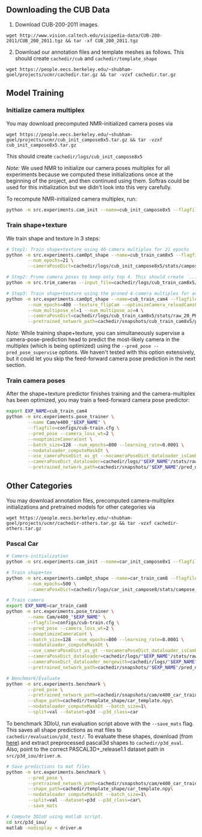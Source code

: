 ## Downloading the CUB Data
1. Download CUB-200-2011 images.

```
wget http://www.vision.caltech.edu/visipedia-data/CUB-200-2011/CUB_200_2011.tgz && tar -xf CUB_200_2011.tgz
```

2. Download our annotation files and template meshes as follows. This should create `cachedir/cub` and `cachedir/template_shape`
```
wget https://people.eecs.berkeley.edu/~shubham-goel/projects/ucmr/cachedir.tar.gz && tar -vzxf cachedir.tar.gz
```

## Model Training
### Initialize camera multiplex
You may download precomputed NMR-initialized camera poses via
```
wget https://people.eecs.berkeley.edu/~shubham-goel/projects/ucmr/cub_init_campose8x5.tar.gz && tar -vzxf cub_init_campose8x5.tar.gz
```
This should create `cachedir/logs/cub_init_campose8x5`

*Note:* We used NMR to initialize our camera poses multiplex for all experiments because we computed these initializations once at the beginning of the project, and then continued using them. Softras could be used for this initialization but we didn't look into this very carefully.

To recompute NMR-initialized camera multiplex, run:
```bash
python -m src.experiments.cam_init --name=cub_init_campose8x5 --flagfile=configs/cub-init.cfg
```

### Train shape+texture
We train shape and texture in 3 steps:
```bash
# Step1: Train shape+texture using 40-camera multiplex for 21 epochs
python -m src.experiments.camOpt_shape --name=cub_train_cam8x5 --flagfile=configs/cub-train.cfg \
        --num_epochs=21 \
        --cameraPoseDict=cachedir/logs/cub_init_campose8x5/stats/campose_0.npz

# Step2: Prune camera poses to keep only top 4. This should create `.../raw_20_PRUNE4.npz`
python -m src.trim_cameras --input_file=cachedir/logs/cub_train_cam8x5/stats/raw_20.npz --topK=4 --noflipZ

# Step3: Train shape+texture using the pruned 4-camera multiplex for another 400 epochs
python -m src.experiments.camOpt_shape --name=cub_train_cam4 --flagfile=configs/cub-train.cfg \
        --num_epochs=400 --texture_flipCam --optimizeCamera_reloadCamsFromDict \
        --num_multipose_el=1 --num_multipose_az=4 \
        --cameraPoseDict=cachedir/logs/cub_train_cam8x5/stats/raw_20_PRUNE4.npz \
        --pretrained_network_path=cachedir/snapshots/cub_train_cam8x5/pred_net_20.pth
```

*Note:* While training shape+texture, you can simultaneously supervise a camera-pose-prediction head to predict the most-likely camera in the multiplex (which is being optimized) using the `--pred_pose --pred_pose_supervise` options. We haven't tested with this option extensively, but it could let you skip the feed-forward camera pose prediction in the next section.

### Train camera poses
After the shape+texture predictor finishes training and the camera-multiplex has been optimized, you may train a feed-forward camera pose predictor:
```bash
export EXP_NAME=cub_train_cam4
python -m src.experiments.pose_trainer \
        --name Cam/e400_"$EXP_NAME" \
        --flagfile=configs/cub-train.cfg \
        --pred_pose --camera_loss_wt=2 \
        --nooptimizeCameraCont \
        --batch_size=128 --num_epochs=800 --learning_rate=0.0001 \
        --nodataloader_computeMaskDt \
        --use_cameraPoseDict_as_gt --nocameraPoseDict_dataloader_isCamPose \
        --cameraPoseDict_dataloader=cachedir/logs/"$EXP_NAME"/stats/raw_399.npz \
        --pretrained_network_path=cachedir/snapshots/"$EXP_NAME"/pred_net_400.pth
```


## Other Categories
You may download annotation files, precomputed camera-multiplex initializations and pretrained models for other categories via
```
wget https://people.eecs.berkeley.edu/~shubham-goel/projects/ucmr/cachedir-others.tar.gz && tar -vzxf cachedir-others.tar.gz
```
### Pascal Car
```bash
# Camera-initialization
python -m src.experiments.cam_init --name=car_init_campose8x1 --flagfile=configs/car-init.cfg

# Train shape+tex
python -m src.experiments.camOpt_shape --name=car_train_cam8 --flagfile=configs/car-train.cfg \
        --num_epochs=500 \
        --cameraPoseDict=cachedir/logs/car_init_campose8/stats/campose_0.npz

# Train camera
export EXP_NAME=car_train_cam8
python -m src.experiments.pose_trainer \
        --name Cam/e400_"$EXP_NAME" \
        --flagfile=configs/cub-train.cfg \
        --pred_pose --camera_loss_wt=2 \
        --nooptimizeCameraCont \
        --batch_size=128 --num_epochs=800 --learning_rate=0.0001 \
        --nodataloader_computeMaskDt \
        --use_cameraPoseDict_as_gt --nocameraPoseDict_dataloader_isCamPose \
        --cameraPoseDict_dataloader=cachedir/logs/"$EXP_NAME"/stats/raw_399.npz \
        --cameraPoseDict_dataloader_mergewith=cachedir/logs/"$EXP_NAME"/stats/raw_398.npz \
        --pretrained_network_path=cachedir/snapshots/"$EXP_NAME"/pred_net_400.pth

# Benchmark/Evaluate
python -m src.experiments.benchmark \
        --pred_pose \
        --pretrained_network_path=cachedir/snapshots/cam/e400_car_train_cam8/pred_net_600.pth \
        --shape_path=cachedir/template_shape/car_template.npy\
        --nodataloader_computeMaskDt --batch_size=1\
        --split=val --dataset=p3d --p3d_class=car
```

To benchmark 3DIoU, run evaluation script above with the `--save_mats` flag. This saves all shape predictions as mat files to `cachedir/evaluation/p3d_test/`. To evaluate these shapes, download (from [here](https://people.eecs.berkeley.edu/~shubham-goel/projects/ucmr/p3d_eval.zip)) and extract preprocessed pascal3d shapes to `cachedir/p3d_eval`. Also, point to the correct PASCAL3D+_release1.1 dataset path in `src/p3d_iou/driver.m`.
```bash
# Save predictions to mat files
python -m src.experiments.benchmark \
        --pred_pose \
        --pretrained_network_path=cachedir/snapshots/cam/e400_car_train_cam8/pred_net_600.pth \
        --shape_path=cachedir/template_shape/car_template.npy\
        --nodataloader_computeMaskDt --batch_size=1\
        --split=val --dataset=p3d --p3d_class=car\
        --save_mats 

# Compute 3DIoU using matlab script.
cd src/p3d_iou/
matlab -nodisplay < driver.m
```
